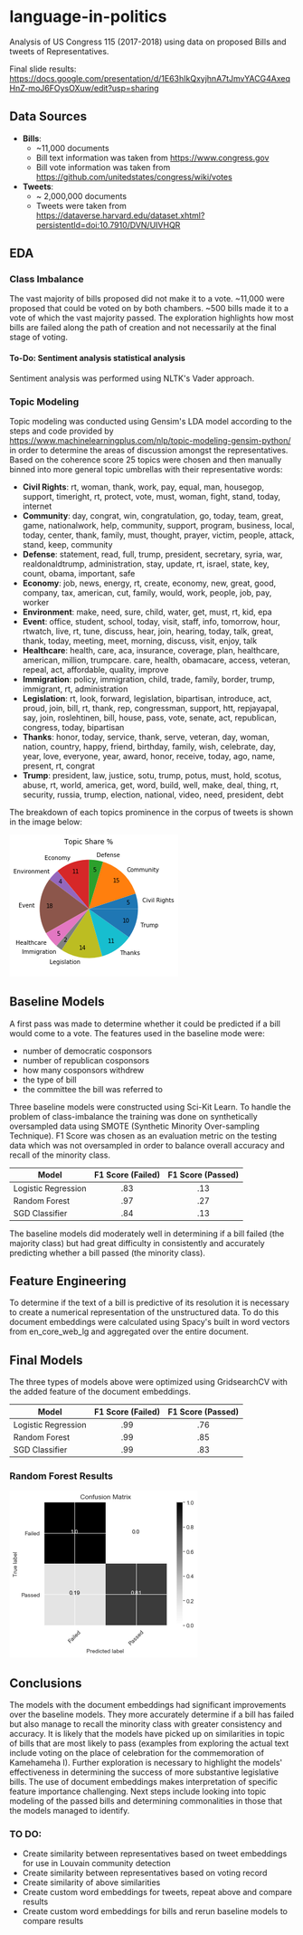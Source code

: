 # language-in-politics
Analysis of US Congress 115 (2017-2018) using data on proposed Bills and tweets of Representatives.

Final slide results:
https://docs.google.com/presentation/d/1E63hIkQxyjhnA7tJmvYACG4AxeqHnZ-moJ6FOysOXuw/edit?usp=sharing

## Data Sources
* **Bills**:
  * ~11,000 documents
  * Bill text information was taken from https://www.congress.gov
  * Bill vote information was taken from https://github.com/unitedstates/congress/wiki/votes
* **Tweets**:
  * ~ 2,000,000 documents
  * Tweets were taken from https://dataverse.harvard.edu/dataset.xhtml?persistentId=doi:10.7910/DVN/UIVHQR

## EDA

### Class Imbalance
The vast majority of bills proposed did not make it to a vote. ~11,000 were proposed that could be voted on by both chambers. ~500 bills made it to a vote of which the vast majority passed. The exploration highlights how most bills are failed along the path of creation and not necessarily at the final stage of voting.

#### To-Do: Sentiment analysis statistical analysis
Sentiment analysis was performed using NLTK's Vader approach.


### Topic Modeling
Topic modeling was conducted using Gensim's LDA model according to the steps and code provided by https://www.machinelearningplus.com/nlp/topic-modeling-gensim-python/ in order to determine the areas of discussion amongst the representatives. Based on the coherence score 25 topics were chosen and then manually binned into more general topic umbrellas with their representative words:
* **Civil Rights**: rt, woman, thank, work, pay, equal, man, housegop, support, timeright, rt, protect, vote, must, woman, fight, stand, today, internet
* **Community**: day, congrat, win, congratulation, go, today, team, great, game, nationalwork, help, community, support, program, business, local, today, center, thank, family, must, thought, prayer, victim, people, attack, stand, keep, community
* **Defense**: statement, read, full, trump, president, secretary, syria, war, realdonaldtrump, administration, stay, update, rt, israel, state, key, count, obama, important, safe
* **Economy**: job, news, energy, rt, create, economy, new, great, good, company, tax, american, cut, family, would, work, people, job, pay, worker
* **Environment**: make, need, sure, child, water, get, must, rt, kid, epa
* **Event**: office, student, school, today, visit, staff, info, tomorrow, hour, rtwatch, live, rt, tune, discuss, hear, join, hearing, today, talk, great, thank, today, meeting, meet, morning, discuss, visit, enjoy, talk
* **Healthcare**: health, care, aca, insurance, coverage, plan, healthcare, american, million, trumpcare. care, health, obamacare, access, veteran, repeal, act, affordable, quality, improve
* **Immigration**: policy, immigration, child, trade, family, border, trump, immigrant, rt, administration
* **Legislation**: rt, look, forward, legislation, bipartisan, introduce, act, proud, join, bill, rt, thank, rep, congressman, support, htt, repjayapal, say, join, roslehtinen, bill, house, pass, vote, senate, act, republican, congress, today, bipartisan
* **Thanks**: honor, today, service, thank, serve, veteran, day, woman, nation, country, happy, friend, birthday, family, wish, celebrate, day, year, love, everyone, year, award, honor, receive, today, ago, name, present, rt, congrat
* **Trump**: president, law, justice, sotu, trump, potus, must, hold, scotus, abuse, rt, world, america, get, word, build, well, make, deal, thing, rt, security, russia, trump, election, national, video, need, president, debt

The breakdown of each topics prominence in the corpus of tweets is shown in the image below: 

![Pie Chart of topic breakdown by percentage](images/TopicPie.png)

## Baseline Models
A first pass was made to determine whether it could be predicted if a bill would come to a vote. The features used in the baseline mode were:
* number of democratic cosponsors 
* number of republican cosponsors
* how many cosponsors withdrew
* the type of bill
* the committee the bill was referred to

Three baseline models were constructed using Sci-Kit Learn. To handle the problem of class-imbalance the training was done on synthetically oversampled data using SMOTE (Synthetic Minority Over-sampling Technique). F1 Score was chosen as an evaluation metric on the testing data which was not oversampled in order to balance overall accuracy and recall of the minority class.

| Model | F1 Score (Failed) | F1 Score (Passed) |
|---|:---:|:---:|
| Logistic Regression | .83 | .13 |
| Random Forest | .97 | .27 |
| SGD Classifier | .84 |  .13 |

The baseline models did moderately well in determining if a bill failed (the majority class) but had great difficulty in consistently and accurately predicting whether a bill passed (the minority class).

## Feature Engineering
To determine if the text of a bill is predictive of its resolution it is necessary to create a numerical representation of the unstructured data. To do this document embeddings were calculated using Spacy's built in word vectors from en_core_web_lg and aggregated over the entire document. 


## Final Models
The three types of models above were optimized using GridsearchCV with the added feature of the document embeddings.

| Model | F1 Score (Failed) | F1 Score (Passed) |
|---|:---:|:---:|
| Logistic Regression | .99 | .76 |
| Random Forest | .99 | .85 |
| SGD Classifier | .99 |  .83 |


### Random Forest Results
![Confusion matrix of the best performing model (Random Forest)](images/Random-Confusion.png)


## Conclusions
The models with the document embeddings had significant improvements over the baseline models. They more accurately determine if a bill has failed but also manage to recall the minority class with greater consistency and accuracy. It is likely that the models have picked up on similarities in topic of bills that are most likely to pass (examples from exploring the actual text include voting on the place of celebration for the commemoration of Kamehameha I). Further exploration is necessary to highlight the models' effectiveness in determining the success of more substantive legislative bills. The use of document embeddings makes interpretation of specific feature importance challenging. Next steps include looking into topic modeling of the passed bills and determining commonalities in those that the models managed to identify.

### TO DO:
* Create similarity between representatives based on tweet embeddings for use in Louvain community detection
* Create similarity between representatives based on voting record
* Create similarity of above similarities
* Create custom word embeddings for tweets, repeat above and compare results
* Create custom word embeddings for bills and rerun baseline models to compare results
